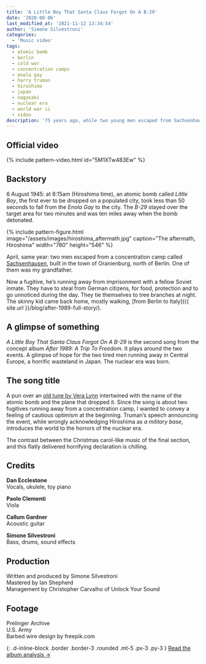 ```yaml
---
title: 'A Little Boy That Santa Claus Forgot On A B-29'
date: '2020-08-06'
last_modified_at: '2021-11-12 13:34:54'
author: 'Simone Silvestroni'
categories:
  - 'Music video'
tags:
  - atomic bomb
  - berlin
  - cold war
  - concentration camps
  - enola gay
  - harry truman
  - hiroshima
  - japan
  - nagasaki
  - nuclear era
  - world war ii
  - video
description: '75 years ago, while two young men escaped from Sachsenhausen concentration camp, the US nuked Hiroshima with a bomb named Little Boy.'
---
```

## Official video

{% include pattern-video.html id="5M1XTw483Ew" %}

## Backstory

6 August 1945: at 8:15am (Hiroshima time), an atomic bomb called _Little Boy_, the first ever to be dropped on a populated city, took less than 50 seconds to fall from the _Enola Gay_ to the city. The _B-29_ stayed over the target area for two minutes and was ten miles away when the bomb detonated.

{% include pattern-figure.html image="/assets/images/hiroshima_aftermath.jpg" caption="The aftermath, Hiroshima" width="780" height="546" %}

April, same year: two men escaped from a concentration camp called [Sachsenhausen](https://www.sachsenhausen-sbg.de/en/), built in the town of Oranienburg, north of Berlin. One of them was my grandfather.

Now a fugitive, he’s running away from imprisonment with a fellow Soviet inmate. They have to steal from German citizens, for food, protection and to go unnoticed during the day. They tie themselves to tree branches at night. The skinny kid came back home, mostly walking, [from Berlin to Italy]({{ site.url }}/blog/after-1989-full-story/).

## A glimpse of something

_A Little Boy That Santa Claus Forgot On A B-29_ is the second song from the concept album _After 1989: A Trip To Freedom_. It plays around the two events. A glimpse of hope for the two tired men running away in Central Europe, a horrific wasteland in Japan. The nuclear era was born.

## The song title

A pun over an [old tune by Vera Lynn](https://youtu.be/4Zj-XYQ21qE) intertwined with the name of the atomic bomb and the plane that dropped it. Since the song is about two fugitives running away from a concentration camp, I wanted to convey a feeling of cautious optimism at the beginning. Truman’s speech announcing the event, while wrongly acknowledging Hiroshima as _a military base_, introduces the world to the horrors of the nuclear era.

The contrast between the Christmas carol-like music of the final section, and this flatly delivered horrifying declaration is chilling.

## Credits

**Dan Ecclestone**<br>
Vocals, ukulele, toy piano

**Paolo Clementi**<br>
Viola

**Callum Gardner**<br>
Acoustic guitar

**Simone Silvestroni**<br>
Bass, drums, sound effects

## Production

Written and produced by Simone Silvestroni<br>
Mastered by Ian Shepherd<br>
Management by Christopher Carvalho of Unlock Your Sound

## Footage

Prelinger Archive<br>
U.S. Army<br>
Barbed wire design by freepik.com

{: .d-inline-block .border .border-3 .rounded .mt-5 .px-3 .py-3 }
[Read the album analysis →](/work/music/after-1989/)